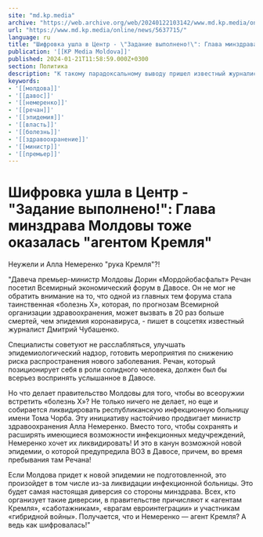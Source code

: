 ```yaml
---
site: "md.kp.media"
archive: "https://web.archive.org/web/20240122103142/www.md.kp.media/online/news/5637715/"
url: "https://www.md.kp.media/online/news/5637715/"
language: ru
title: "Шифровка ушла в Центр - \"Задание выполнено!\": Глава минздрава Молдовы тоже оказалась \"агентом Кремля\""
publication: '[[KP Media Moldova]]'
published: 2024-01-21T11:58:59.000Z+0300
section: Политика
description: "К такому парадоксальному выводу пришел известный журналист Дмитрий Чубашенко"
keywords:
- '[[молдова]]'
- '[[давос]]'
- '[[немеренко]]'
- '[[речан]]'
- '[[эпидемия]]'
- '[[власть]]'
- '[[болезнь]]'
- '[[здравоохранение]]'
- '[[министр]]'
- '[[премьер]]'
---
```


# Шифровка ушла в Центр - "Задание выполнено!": Глава минздрава Молдовы тоже оказалась "агентом Кремля"

Неужели и Алла Немеренко "рука Кремля"?!

"Давеча премьер-министр Молдовы Дорин «Мордойобасфальт» Речан посетил Всемирный экономический форум в Давосе. Он не мог не обратить внимание на то, что одной из главных тем форума стала таинственная «болезнь Х», которая, по прогнозам Всемирной организации здравоохранения, может вызвать в 20 раз больше смертей, чем эпидемия коронавируса, - пишет в соцсетях известный журналист Дмитрий Чубашенко.

Специалисты советуют не расслабляться, улучшать эпидемиологический надзор, готовить мероприятия по снижению риска распространения нового заболевания. Речан, который позиционирует себя в роли солидного человека, должен был бы всерьез воспринять услышанное в Давосе.

Но что делает правительство Молдовы для того, чтобы во всеоружии встретить «болезнь Х»? Не только ничего не делает, но еще и собирается ликвидировать республиканскую инфекционную больницу имени Тома Чорба. Эту инициативу настойчиво продвигает министр здравоохранения Алла Немеренко. Вместо того, чтобы сохранять и расширять имеющиеся возможности инфекционных медучреждений, Немеренко хочет их ликвидировать! И это в канун возможной новой эпидемии, о которой предупредила ВОЗ в Давосе, причем, во время пребывания там Речана!

Если Молдова придет к новой эпидемии не подготовленной, это произойдет в том числе из-за ликвидации инфекционной больницы. Это будет самая настоящая диверсия со стороны минздрава. Всех, кто организует такие диверсии, в правительстве причисляют к «агентам Кремля», «саботажникам», «врагам евроинтеграции» и участникам «гибридной войны». Получается, что и Немеренко — агент Кремля? А ведь как шифровалась!"